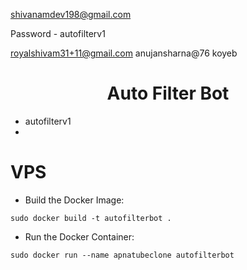 shivanamdev198@gmail.com

Password - autofilterv1

royalshivam31+11@gmail.com anujansharna@76 koyeb

<h1 align="center">
  <b>Auto Filter Bot</b>
</h1>


- autofilterv1
- 
# VPS
- Build the Docker Image:
```
sudo docker build -t autofilterbot .
```
- Run the Docker Container:
```
sudo docker run --name apnatubeclone autofilterbot
```


